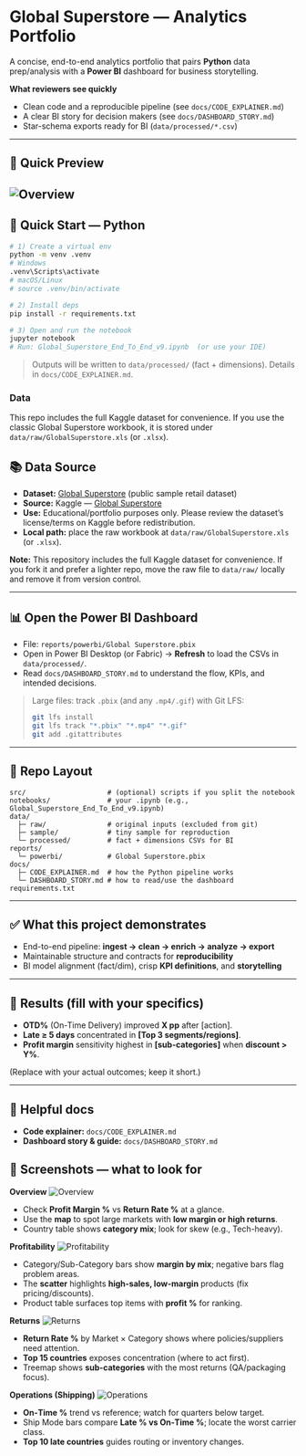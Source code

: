 # Global Superstore — Analytics Portfolio

A concise, end-to-end analytics portfolio that pairs **Python** data prep/analysis with a **Power BI** dashboard for business storytelling.

**What reviewers see quickly**
- Clean code and a reproducible pipeline (see `docs/CODE_EXPLAINER.md`)
- A clear BI story for decision makers (see `docs/DASHBOARD_STORY.md`)
- Star-schema exports ready for BI (`data/processed/*.csv`)

---

## 🔎 Quick Preview

![Overview](reports/images/overview.png)
---

## 🔧 Quick Start — Python

```bash
# 1) Create a virtual env
python -m venv .venv
# Windows
.venv\Scripts\activate
# macOS/Linux
# source .venv/bin/activate

# 2) Install deps
pip install -r requirements.txt

# 3) Open and run the notebook
jupyter notebook
# Run: Global_Superstore_End_To_End_v9.ipynb  (or use your IDE)
```

> Outputs will be written to `data/processed/` (fact + dimensions). Details in `docs/CODE_EXPLAINER.md`.

### Data
This repo includes the full Kaggle dataset for convenience. If you use the classic Global Superstore workbook, it is stored under `data/raw/GlobalSuperstore.xls` (or `.xlsx`).

## 📚 Data Source
- **Dataset:** [Global Superstore](https://www.kaggle.com/datasets/shekpaul/global-superstore) (public sample retail dataset)
- **Source:** Kaggle — [Global Superstore](https://www.kaggle.com/datasets/shekpaul/global-superstore)
- **Use:** Educational/portfolio purposes only. Please review the dataset’s license/terms on Kaggle before redistribution.
- **Local path:** place the raw workbook at `data/raw/GlobalSuperstore.xls` (or `.xlsx`).

**Note:** This repository includes the full Kaggle dataset for convenience. If you fork it and prefer a lighter repo, move the raw file to `data/raw/` locally and remove it from version control.

---

## 📊 Open the Power BI Dashboard

- File: `reports/powerbi/Global Superstore.pbix`
- Open in Power BI Desktop (or Fabric) -> **Refresh** to load the CSVs in `data/processed/`.
- Read `docs/DASHBOARD_STORY.md` to understand the flow, KPIs, and intended decisions.

> Large files: track `.pbix` (and any `.mp4/.gif`) with Git LFS:
>
> ```bash
> git lfs install
> git lfs track "*.pbix" "*.mp4" "*.gif"
> git add .gitattributes
> ```

---

## 🧱 Repo Layout

```
src/                    # (optional) scripts if you split the notebook
notebooks/              # your .ipynb (e.g., Global_Superstore_End_To_End_v9.ipynb)
data/
  ├─ raw/               # original inputs (excluded from git)
  ├─ sample/            # tiny sample for reproduction
  └─ processed/         # fact + dimensions CSVs for BI
reports/
  └─ powerbi/           # Global Superstore.pbix
docs/
  ├─ CODE_EXPLAINER.md  # how the Python pipeline works
  └─ DASHBOARD_STORY.md # how to read/use the dashboard
requirements.txt
```

---

## ✅ What this project demonstrates

- End-to-end pipeline: **ingest -> clean -> enrich -> analyze -> export**
- Maintainable structure and contracts for **reproducibility**
- BI model alignment (fact/dim), crisp **KPI definitions**, and **storytelling**

---

## 📌 Results (fill with your specifics)

- **OTD%** (On-Time Delivery) improved **X pp** after [action].
- **Late ≥ 5 days** concentrated in **[Top 3 segments/regions]**.
- **Profit margin** sensitivity highest in **[sub-categories]** when **discount > Y%**.

(Replace with your actual outcomes; keep it short.)

---

## 🔗 Helpful docs

- **Code explainer:** `docs/CODE_EXPLAINER.md`
- **Dashboard story & guide:** `docs/DASHBOARD_STORY.md`


## 📸 Screenshots — what to look for

**Overview**
![Overview](reports/images/overview.png)
- Check **Profit Margin %** vs **Return Rate %** at a glance.
- Use the **map** to spot large markets with **low margin or high returns**.
- Country table shows **category mix**; look for skew (e.g., Tech-heavy).

**Profitability**
![Profitability](reports/images/profitability.png)
- Category/Sub-Category bars show **margin by mix**; negative bars flag problem areas.
- The **scatter** highlights **high-sales, low-margin** products (fix pricing/discounts).
- Product table surfaces top items with **profit %** for ranking.

**Returns**
![Returns](reports/images/returns.png)
- **Return Rate %** by Market × Category shows where policies/suppliers need attention.
- **Top 15 countries** exposes concentration (where to act first).
- Treemap shows **sub-categories** with the most returns (QA/packaging focus).

**Operations (Shipping)**
![Operations](reports/images/operations.png)
- **On‑Time %** trend vs reference; watch for quarters below target.
- Ship Mode bars compare **Late % vs On‑Time %**; locate the worst carrier class.
- **Top 10 late countries** guides routing or inventory changes.
